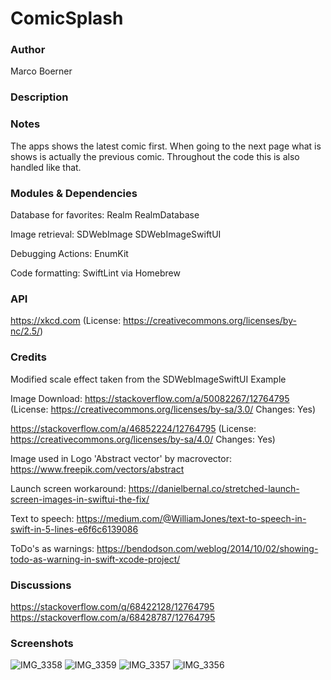 
# ComicSplash

### Author
Marco Boerner

### Description

### Notes
The apps shows the latest comic first. When going to the next page what is shows is actually the previous comic. Throughout the code this is also handled like that.

### Modules & Dependencies
Database for favorites:
Realm
RealmDatabase

Image retrieval:
SDWebImage
SDWebImageSwiftUI

Debugging Actions:
EnumKit

Code formatting:
SwiftLint via Homebrew

### API
https://xkcd.com
(License: https://creativecommons.org/licenses/by-nc/2.5/)

### Credits
Modified scale effect taken from the SDWebImageSwiftUI Example 

Image Download:
https://stackoverflow.com/a/50082267/12764795
(License: https://creativecommons.org/licenses/by-sa/3.0/ Changes: Yes)

https://stackoverflow.com/a/46852224/12764795
(License: https://creativecommons.org/licenses/by-sa/4.0/ Changes: Yes)

Image used in Logo 'Abstract vector' by macrovector:
https://www.freepik.com/vectors/abstract

Launch screen workaround:
https://danielbernal.co/stretched-launch-screen-images-in-swiftui-the-fix/

Text to speech:
https://medium.com/@WilliamJones/text-to-speech-in-swift-in-5-lines-e6f6c6139086

ToDo's as warnings:
https://bendodson.com/weblog/2014/10/02/showing-todo-as-warning-in-swift-xcode-project/

### Discussions
https://stackoverflow.com/q/68422128/12764795
https://stackoverflow.com/a/68428787/12764795


### Screenshots

![IMG_3358](https://user-images.githubusercontent.com/55633868/126512477-605b1dff-ac21-4612-a09a-3355ad4e4a80.PNG)
![IMG_3359](https://user-images.githubusercontent.com/55633868/126512486-96721f86-f23f-40cf-a07f-a0033ccc7bfb.PNG)
![IMG_3357](https://user-images.githubusercontent.com/55633868/126512488-fec51b9a-561e-48fe-bde4-79c1bae067d0.PNG)
![IMG_3356](https://user-images.githubusercontent.com/55633868/126512494-dfdd0282-90e5-45e9-8cbe-6d28e6ee5f73.PNG)
